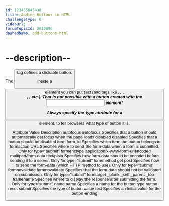 ```yaml
---
id: 123455645438
title: Adding Buttons in HTML
challengeType: 0
videoUrl: ''
forumTopicId: 3010090
dashedName: add-buttons-html
---
```


# --description--
The <button> tag defines a clickable button.

Inside a <button> element you can put text (and tags like <i>, <b>, <strong>, <br>, <img>, etc.). That is not possible with a button created with the <input> element!

Always specify the type attribute for a <button> element, to tell browsers what type of button it is.

Attribute	Value	Description
autofocus	autofocus	Specifies that a button should automatically get focus when the page loads
disabled	disabled	Specifies that a button should be disabled
form	form_id	Specifies which form the button belongs to
formaction	URL	Specifies where to send the form-data when a form is submitted. Only for type="submit"
formenctype	application/x-www-form-urlencoded
multipart/form-data
text/plain	Specifies how form-data should be encoded before sending it to a server. Only for type="submit"
formmethod	get
post	Specifies how to send the form-data (which HTTP method to use). Only for type="submit"
formnovalidate	formnovalidate	Specifies that the form-data should not be validated on submission. Only for type="submit"
formtarget	_blank
_self
_parent
_top
framename	Specifies where to display the response after submitting the form. Only for type="submit"
name	name	Specifies a name for the button
type	button
reset
submit	Specifies the type of button
value	text	Specifies an initial value for the button
ending